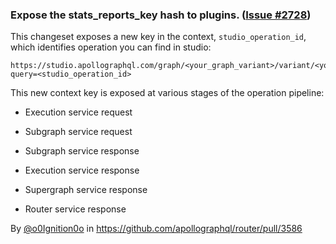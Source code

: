 ### Expose the stats_reports_key hash to plugins. ([Issue #2728](https://github.com/apollographql/router/issues/2728))

This changeset exposes a new key in the context, `studio_operation_id`, which identifies operation you can find in studio:

```
https://studio.apollographql.com/graph/<your_graph_variant>/variant/<your_graph_variant>/operations?query=<studio_operation_id>
```

This new context key is exposed at various stages of the operation pipeline:

- Execution service request
- Subgraph service request

- Subgraph service response
- Execution service response
- Supergraph service response
- Router service response

By [@o0Ignition0o](https://github.com/o0Ignition0o) in https://github.com/apollographql/router/pull/3586
